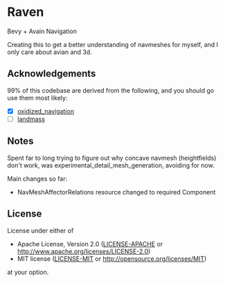 # Raven

Bevy + Avain Navigation

Creating this to get a better understanding of navmeshes for myself, and I only care about avian and 3d.

## Acknowledgements

99% of this codebase are derived from the following, and you should go use them most likely:

- [x] [oxidized_navigation](https://github.com/TheGrimsey/oxidized_navigation)
- [ ] [landmass](https://github.com/andriyDev/landmass)

## Notes

Spent far to long trying to figure out why concave navmesh (heightfields) don't work, was experimental_detail_mesh_generation, avoiding for now.

Main changes so far:

 - NavMeshAffectorRelations resource changed to required Component

## License

License under either of

* Apache License, Version 2.0 ([LICENSE-APACHE](LICENSE-APACHE) or <http://www.apache.org/licenses/LICENSE-2.0>)
* MIT license ([LICENSE-MIT](LICENSE-MIT) or <http://opensource.org/licenses/MIT>)

at your option.
